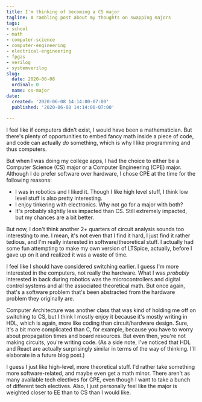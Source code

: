 ```yaml
---
title: I'm thinking of becoming a CS major
tagline: A rambling post about my thoughts on swapping majors
tags:
- school
- math
- computer-science
- computer-engineering
- electrical-engineering
- fpgas
- verilog
- systemverilog
slug:
  date: 2020-06-08
  ordinal: 0
  name: cs-major
date:
  created: '2020-06-08 14:14:00-07:00'
  published: '2020-06-08 14:14:00-07:00'

---
```


I feel like if computers didn't exist, I would have been a mathematician. But
there's plenty of opportunities to embed fancy math inside a piece of code, and
code can actually _do_ something, which is why I like programming and thus
computers.

But when I was doing my college apps, I had the choice to either be a Computer
Science (CS) major or a Computer Engineering (CPE) major. Although I do prefer
software over hardware, I chose CPE at the time for the following reasons:

- I was in robotics and I liked it. Though I like high level stuff, I think low
  level stuff is also pretty interesting.
- I enjoy tinkering with electronics. Why not go for a major with both?
- It's probably slightly less impacted than CS. Still extremely impacted, but my
  chances are a bit better.

But now, I don't think another 2+ quarters of circuit analysis sounds too
interesting to me. I mean, it's not even that I find it hard, I just find it
rather tedious, and I'm really interested in software/theoretical stuff. I
actually had some fun attempting to make my own version of LTSpice, actually,
before I gave up on it and realized it was a waste of time.

I feel like I should have considered switching earlier. I guess I'm more
interested in the computers, not really the hardware. What I was _probably_
interested in back during robotics was the microcontrollers and digital control
systems and all the associated theoretical math. But once again, that's a
software problem that's been abstracted from the hardware problem they
originally are.

Computer Architecture was another class that was kind of holding me off on
switching to CS, but I think I mostly enjoy it because it's mostly writing in
HDL, which is again, more like coding than circuit/hardware design. Sure, it's a
bit more complicated than C, for example, because you have to worry about
propagation times and board resources. But even then, you're not making
circuits, you're writing code. (As a side note, I've noticed that HDL and React
are actually surprisingly similar in terms of the way of thinking. I'll
elaborate in a future blog post.)

I guess I just like high-level, more theoretical stuff. I'd rather take
something more software-related, and maybe even get a math minor. There aren't
as many available tech electives for CPE, even though I want to take a bunch of
different tech electives. Also, I just personally feel like the major is
weighted closer to EE than to CS than I would like.